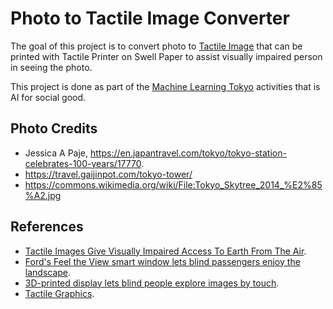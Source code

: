 # Photo to Tactile Image Converter
The goal of this project is to convert photo to [Tactile Image](https://en.wikipedia.org/wiki/Tactile_graphic) that can be printed with Tactile Printer on Swell Paper to assist visually impaired person in seeing the photo.

This project is done as part of the [Machine Learning Tokyo](https://machinelearningtokyo.com/) activities that is AI for social good.

## Photo Credits
* Jessica A Paje, https://en.japantravel.com/tokyo/tokyo-station-celebrates-100-years/17770.
* https://travel.gaijinpot.com/tokyo-tower/
* https://commons.wikimedia.org/wiki/File:Tokyo_Skytree_2014_%E2%85%A2.jpg

## References
* [Tactile Images Give Visually Impaired Access To Earth From The Air](https://www.culture24.org.uk/sector-info/art17622).
* [Ford's Feel the View smart window lets blind passengers enjoy the landscape](https://www.dezeen.com/2018/05/06/fords-feel-the-view-smart-window-blind-passengers-technology/).
* [3D-printed display lets blind people explore images by touch](https://www.newscientist.com/article/2076693-3d-printed-display-lets-blind-people-explore-images-by-touch/).
* [Tactile Graphics](http://www.pathstoliteracy.org/tactile-graphics).
